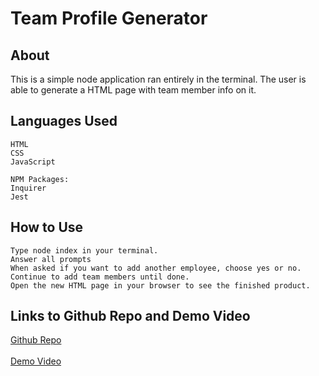 # Team Profile Generator
## About
This is a simple node application ran entirely in the terminal. The user is able to generate a HTML page with team member info on it. 
## Languages Used

    HTML
    CSS
    JavaScript

    NPM Packages:
    Inquirer
    Jest
## How to Use

    Type node index in your terminal.
    Answer all prompts
    When asked if you want to add another employee, choose yes or no.
    Continue to add team members until done.
    Open the new HTML page in your browser to see the finished product.

## Links to Github Repo and Demo Video
[Github Repo](https://github.com/stone-com/Week-10-Team-Profile-Generator)  <br>  
[Demo Video](https://drive.google.com/file/d/1G23MTgpj0CVX70gBXXfSirWSi0BB4-MD/view?usp=sharing)